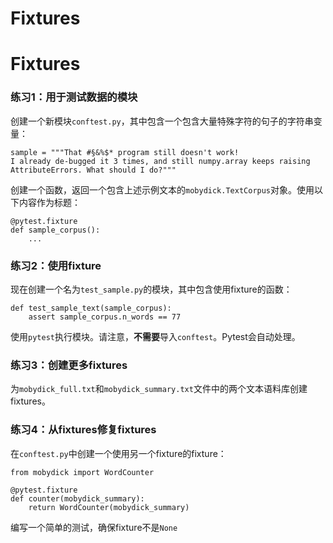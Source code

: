 # Fixtures

# Fixtures

### 练习1：用于测试数据的模块

创建一个新模块`conftest.py`，其中包含一个包含大量特殊字符的句子的字符串变量：

```
sample = """That #§&%$* program still doesn't work!
I already de-bugged it 3 times, and still numpy.array keeps raising AttributeErrors. What should I do?""" 
```

创建一个函数，返回一个包含上述示例文本的`mobydick.TextCorpus`对象。使用以下内容作为标题：

```
@pytest.fixture
def sample_corpus():
    ... 
```

### 练习2：使用fixture

现在创建一个名为`test_sample.py`的模块，其中包含使用fixture的函数：

```
def test_sample_text(sample_corpus):
    assert sample_corpus.n_words == 77 
```

使用`pytest`执行模块。请注意，**不需要**导入`conftest`。Pytest会自动处理。

### 练习3：创建更多fixtures

为`mobydick_full.txt`和`mobydick_summary.txt`文件中的两个文本语料库创建fixtures。

### 练习4：从fixtures修复fixtures

在`conftest.py`中创建一个使用另一个fixture的fixture：

```
from mobydick import WordCounter

@pytest.fixture
def counter(mobydick_summary):
    return WordCounter(mobydick_summary) 
```

编写一个简单的测试，确保fixture不是`None`
